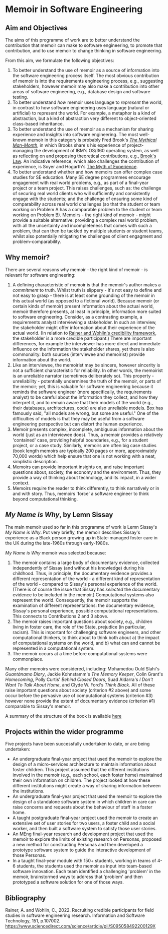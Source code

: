 # Memoir in Software Engineering

## Aim and Objectives

The aims of this programme of work are to better understand the contribution that memoir can make to software engineering, to promote that contribution, and to use memoir to change thinking in software engineering.

From this aim, we formulate the following objectives:
1. To better understand the use of memoir as  a source of information into the software engineering process itself. The most obvious contribution of memoir is into the requirements engineering process, e.g., suggesting stakeholders, however memoir may also make a contribution into other areas of software engineering, e.g., database design and software testing.
2. To better understand _how_ memoir uses language to _represent_ the world, in contrast to how software engineering uses language (natural or artificial) to represent the world. For example, a metaphor is a kind of abstraction, but a kind of abstraction very different to object-oriented class-based inheritance.
3. To better understand the use of memoir as a mechanism for sharing experience and insights into software engineering. The most well-known memoir in this category is probably Fred Brook's [_The Mythical Man-Month_](https://en.wikipedia.org/wiki/The_Mythical_Man-Month), in which Brooks share's his experience of project-managing the development of IBM's OS/360 operating system, as well as reflecting on and proposing theoretical contributions, e.g., [Brook's Law](https://en.wikipedia.org/wiki/Brooks%27s_law). An indicative reference, which also challenges the contribution of experience, is Soyer and Hogarth's [The Myth of Experience](https://www.hachettebookgroup.com/titles/emre-soyer/the-myth-of-experience/9781541742055/).
4. To better understand whether and how memoirs can offer complex case studies for SE education. Many SE degree programmes encourage engagement with real world problems, e.g., as part of a final-year project or a team project. This raises challenges, such as: the challenge of securing real world clients who will sufficiently and consistently engage with the students; and the challenge of ensuring some kind of comparability across real world challenges (so that the student or team working on Problem A has a comparable problem to the student or team working on Problem B). Memoirs - the right kind of memoir - might provide a suitable alternative: providing a complex real world problem, with all the uncertainty and incompleteness that comes with such a problem, that can then be tackled by multiple students or student teams, whilst also potentially mitigating the challenges of client engagment and problem-comparability.

## Why memoir?

There are several reasons why memoir - the right kind of memoir - is relevant for software engineering:

1. A defining characteristic of memoir is that the memoir's author makes a _commitment_ to truth. Whilst truth is slippery - it's not easy to define and not easy to grasp - there is at least some grounding of the memoir in this actual world (as opposed to a fictional world). Because memoir (or certain kinds of memoir) present information about the actual world, memoir therefore presents, at least in principle, information more suited to software engineering. Consider, as a contrasting example, a requirements analyst interviewing a stakeholder. In such an interview, the stakeholder might offer information about their experience of the actual world. (In relation to [Rainer and Wohlin's credibility framework](https://www.sciencedirect.com/science/article/pii/S095058492200129X), the stakeholder is a more credible participant.) There are important differences, for example the interviewer has more direct and immediate influence on the information the stakeholder shares, yet there is also commonality: both sources (interviewee and memoirist) provide information about the world.
2. Like an interviewee, the memoirist may be sincere, however sincerity is not a sufficient characteristic for reliability. In other words, the memoirist is an unreliable narrator (sometimes deliberately so). This property - unreliability - potentially undermines the truth of the memoir, or parts of the memoir; yet, this is valuable for software engineering because it reminds the software engineer (more specifically, the requirements analyst) to be careful about the information they collect, and how they interpret it, and to remain aware that their models of the world (e.g., their databases, architectures, code) are also unreliable models. Box has famously said, "all models are wrong, but some are useful." One of the difficulties of models is that they may be useful from a software engineering perspective but can distort the human experience. 
3. Memoir presents complex, incomplete, ambiguous information about the world (just as an interviewee does). Thus, a memoir provides a relatively 'contained' case, providing helpful boundaries, e.g., for a student project, or a case study. Similarly, memoirs are often big case studies (book length memoirs are typically 200 pages or more, approximately 70,000 words) which help ensure that one is not working with a neat, simplistic description.
4. Memoirs can provide important insights on, and raise important questions about, society, the economy and the environment. Thus, they provide a way of thinking about technology, and its impact, in a wider context.
5. Memoirs require the reader to think differently, to think narratively or in and with story. Thus, memoirs 'force' a software engineer to think beyond computational thinking.

## _My Name is Why_, by Lemn Sissay

The main memoir used so far in this programme of work is Lemn Sissay's _My Name is Why_. Put very briefly, the memoir describes Sissay's experience as a Black person growing up in State-managed foster care in the UK during the late-1960s through early-1980s.

_My Name is Why_ memoir was selected because:

1. The memoir contains a large body of documentary evidence, collected independently of Sissay (and without his knowledge) during his childhood. Thus, in principle, the documentary evidence provides a different representation of the world - a different kind of representation of the world - compared to Sissay's personal experience of the world. (There is of course the issue that Sissay has _selected_ the documentary evidence to be included in the memoir.) Computational systems also represent the world. Consequently, the memoir supports the examination of different representations: the documentary evidence, Sissay's personal experience, possible computational representations. This connects to Contributions 2 and 3 above.
2. The memoir raises important questions about society, e.g., children living in foster care, the role of the State, prejudice (in particular, racism). This is important for challenging software engineers, and other computational thinkers, to think about to think both about a) the impact of computational systems on the world, and b) what can and cannot be represented in a computational system.
3. The memoir occurs at a time before computational systems were commonplace.

Many other memoirs were considered, including: Mohamedou Ould Slahi's _Guantánamo Diary_, Jackie Kohnstamm's _The Memory Keeper_, Colin Grant's _Homecoming_, Polly Curtis' _Behind Closed Doors_, Suad Aldarra's _I Don't Want To Talk About Home_, and Clyde W. Ford's _Think Black_. All of these raise important questions about society (criterion #2 above) and some occur before the pervasive use of computational systems (criterion #3) however none provide the extent of documentary evidence (criterion #1) comparable to Sissay's memoir.

A summary of the structure of the book is available [here](summary.md)

## Projects within the wider programme

Five projects have been successfully undertaken to date, or are being undertaken:
* An undergraduate final-year project that used the memoir to explore the design of a micro-services architecture to maintain information about foster children. This project assumed that the different institutions involved in the memoir (e.g., each school, each foster home) maintained their own information on children. The project looked at how these different institutions might create a way of sharing information between the institutions.
* An undergraduate final-year project that used the memoir to explore the design of a standalone software system in which children in care can raise concerns and requests about the behaviour of staff in a foster home.
* A taught postgraduate final-year project used the memoir to create an extensive set of user stories for two users, a foster child and a social worker, and then built a software system to satisfy those user stories.
* An MEng final-year research and development project that used the memoir to explore the limits of existing research on Personas, proposed a new method for constructing Personas and then developed a prototype software system to guide the interactive development of those Personas.
* In a taught final-year module with 150+ students, working in teams of 4-6 students, the students used the memoir as input into team-based software innovation. Each team identified a challenging 'problem' in the memoir, brainstormed ways to address that 'problem' and then prototyped a software solution for one of those ways.

## Bibliography

Rainer, A. and Wohlin, C., 2022. Recruiting credible participants for field studies in software engineering research. Information and Software Technology, 151, p.107002. https://www.sciencedirect.com/science/article/pii/S095058492200129X

